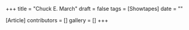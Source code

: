 +++
title = "Chuck E. March"
draft = false
tags = [Showtapes]
date = ""

[Article]
contributors = []
gallery = []
+++